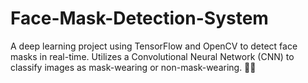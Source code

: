 # Face-Mask-Detection-System
A deep learning project using TensorFlow and OpenCV to detect face masks in real-time. Utilizes a Convolutional Neural Network (CNN) to classify images as mask-wearing or non-mask-wearing. 🧠📸
